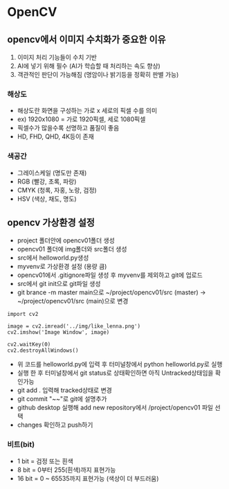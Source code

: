 # OpenCV

## opencv에서 이미지 수치화가 중요한 이유
1. 이미지 처리 기능들이 수치 기반
2. AI에 넣기 위해 필수 (AI가 학습할 때 처리하는 속도 향상)
3. 객관적인 판단이 가능해짐 (명암이나 밝기등을 정확히 판별 가능)

### 해상도
- 해상도란 화면을 구성하는 가로 x 세로의 픽셀 수를 의미
- ex) 1920x1080 = 가로 1920픽셀, 세로 1080픽셀
- 픽셀수가 많을수록 선명하고 품질이 좋음
- HD, FHD, QHD, 4K등이 존재
  
### 색공간
- 그레이스케일 (명도만 존재)
- RGB (빨강, 초록, 파랑)
- CMYK (청록, 자홍, 노랑, 검정)
- HSV (색상, 채도, 명도)


## opencv 가상환경 설정

- project 폴더안에 opencv01폴더 생성
- opencv01 폴더에 img폴더와 src폴더 생성
- src에서 helloworld.py생성
- myvenv로 가상환경 설정 (용량 큼)
- opencv01에서 .gitignore파일 생성 후 myvenv를 제외하고 git에 업로드
- src에서 git init으로 git파일 생성
- git brance -m master main으로 ~/project/opencv01/src (master) -> ~/project/opencv01/src (main)으로 변경

```
import cv2

image = cv2.imread('../img/like_lenna.png')
cv2.imshow('Image Window', image)

cv2.waitKey(0)
cv2.destroyAllWindows()
```

- 위 코드를 helloworld.py에 입력 후 터미널창에서 python helloworld.py로 실행
- 실행 한 후 터미널창에서 git status로 상태확인하면 아직 Untracked상태임을 확인가능
- git add . 입력해 tracked상태로 변경
- git commit "~~"로 git에 설명추가
- github desktop 실행해 add new repository에서 /project/opencv01 파일 선택
- changes 확인하고 push하기

### 비트(bit)
- 1 bit = 검정 또는 흰색
- 8 bit = 0부터 255(흰색)까지 표현가능
- 16 bit = 0 ~ 65535까지 표현가능 (색상이 더 부드러움)
